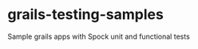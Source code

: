 grails-testing-samples
======================

Sample grails apps with Spock unit and functional tests
